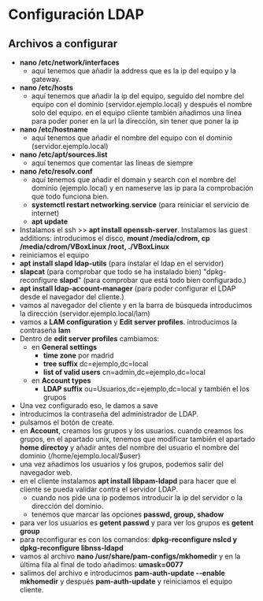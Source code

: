 # Configuración LDAP
## Archivos a configurar
- **nano /etc/network/interfaces**
  - aquí tenemos que añadir la address que es la ip del equipo y la gateway.
- **nano /etc/hosts**
  - aquí tenemos que añadir la ip del equipo, seguido del nombre del equipo con el dominio (servidor.ejemplo.local) y después el nombre solo del equipo. en el equipo cliente también añadimos una línea para poder poner en la url la dirección, sin tener que poner la ip
- **nano /etc/hostname**
  - aquí tenemos que añadir el nombre del equipo con el dominio (servidor.ejemplo.local)
- **nano /etc/apt/sources.list**
  - aquí tenemos que comentar las líneas de siempre
- **nano /etc/resolv.conf**
  - aquí tenemos que añadir el domain y search con el nombre del dominio (ejemplo.local) y en nameserve las ip para la comprobación que todo funciona bien.
  - **systemctl restart networking.service** (para reiniciar el servicio de internet)
  - **apt update**
- Instalamos el ssh >> **apt install openssh-server**. Instalamos las guest additions: introducimos el disco, **mount /media/cdrom, cp /media/cdrom/VBoxLinux /root, ./VBoxLinux**
- reiniciamos el equipo
- **apt install slapd ldap-utils** (para instalar el ldap en el servidor)
- **slapcat** (para comprobar que todo se ha instalado bien) "dpkg-reconfigure **slapd**" (para comprobar que está todo bien configurado.)
- **apt install ldap-account-manager** (para poder configurar el LDAP desde el navegador del cliente.)
- vamos al navegador del cliente y en la barra de búsqueda introducimos la dirección (servidor.ejemplo.local/lam)
- vamos a **LAM configuration** y **Edit server profiles**. introducimos la contraseña **lam**
- Dentro de **edit server profiles** cambiamos:
  - en **General settings**
    - **time zone** por madrid
    - **tree suffix** dc=ejemplo,dc=local
    - **list of valid users** cn=admin,dc=ejemplo,dc=local
  - en **Account types**
    - **LDAP suffix** ou=Usuarios,dc=ejemplo,dc=local y también el los grupos
- Una vez configurado eso, le damos a save
- introducimos la contraseña del administrador de LDAP.
- pulsamos el botón de create.
- en **Account**, creamos los grupos y los usuarios. cuando creamos los grupos, en el apartado unix, tenemos que modificar también el apartado **home directoy** y añadir antes del nombre del usuario el nombre del dominio (/home/ejemplo.local/$user)
- una vez añadimos los usuarios y los grupos, podemos salir del navegador web.
- en el cliente instalamos **apt install libpam-ldapd** para hacer que el cliente se pueda validar contra el servidor LDAP.
  - cuando nos pide una ip podemos introducir la ip del servidor o la dirección del dominio.
  - tenemos que marcar las opciones **passwd, group, shadow**
- para ver los usuarios es **getent passwd** y para ver los grupos es **getent group**
- para reconfigurar es con los comandos: **dpkg-reconfigure nslcd y dpkg-reconfigure libnss-ldapd**
- vamos al archivo **nano /usr/share/pam-configs/mkhomedir** y en la última fila al final de todo añadimos: **umask=0077**
- salimos del archivo e introducimos **pam-auth-update --enable mkhomedir** y después **pam-auth-update** y reiniciamos el equipo cliente.